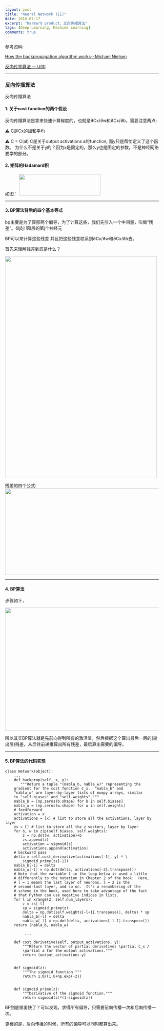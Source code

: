```yaml
---
layout: post
title: "Neural Network (II)"
date: 2016-07-17
excerpt: "harmard product、反向传播算法"
tags: [Deep Learning, Machine Learning]
comments: true
---
```

参考资料:

[How the backpropagation algorithm works--Michael Nielsen ](http://neuralnetworksanddeeplearning.com/chap2.html) 

[反向传导算法 -- Uflfl](http://deeplearning.stanford.edu/wiki/index.php/%E5%8F%8D%E5%90%91%E4%BC%A0%E5%AF%BC%E7%AE%97%E6%B3%95)

*****


### 反向传播算法

反向传播算法

#### 1. 关于cost function的两个假设

反向传播算法是拿来快速计算梯度的，也就是∂Cx/∂w和∂Cx/∂b。需要注意两点:

⚠️  C是Cx的加和平均

⚠️  C = C(al) C是关于output activations a的function, 而y只是帮忙定义了这个函数。
为什么不是关于y的？因为x是固定的，那么y也是固定的参数，不是神经网络要学的部分。


#### 2. 矩阵的Hadamard积
如图：
<img src="https://github.com/Bugix-ZY/Bugix-ZY.github.io/blob/master/images/postImages/neural-network-2/harmard.png?raw=true" height="70" width="266" />

****
#### 3. BP算法背后的四个基本等式

bp主要是为了算那两个偏导，为了计算这些，我们先引入一个中间量，叫做“残差”。δljδjl 第l层的第j个神经元

BP可以来计算这些残差 并且把这些残差联系到∂Cx/∂w和∂Cx/∂b去。

首先来理解残差到底是什么？

<img src="https://github.com/Bugix-ZY/Bugix-ZY.github.io/blob/master/images/postImages/neural-network-2/error-story.png?raw=true" height="728" width="496" />

残差的四个公式:
<img src="https://github.com/Bugix-ZY/Bugix-ZY.github.io/blob/master/images/postImages/neural-network-2/4bp.png?raw=true" height="284" width="511" />


*****
#### 4. BP算法

步骤如下，

<img src="https://github.com/Bugix-ZY/Bugix-ZY.github.io/blob/master/images/postImages/neural-network-2/bp-algorithm.png?raw=true" height="403" width="602" />

所以其实BP算法就是先前向得到所有的激活值，然后根据这个算出最后一层的(输出层)残差，从后往前递推算出所有残差，最后算出需要的偏导。


******
#### 5. BP算法的代码实现

```
class Network(object):
    ...
    def backprop(self, x, y):
       """Return a tuple "(nabla_b, nabla_w)" representing the
    gradient for the cost function C_x.  "nabla_b" and
    "nabla_w" are layer-by-layer lists of numpy arrays, similar
    to "self.biases" and "self.weights"."""
    nabla_b = [np.zeros(b.shape) for b in self.biases]
    nabla_w = [np.zeros(w.shape) for w in self.weights]
    # feedforward
    activation = x
    activations = [x] # list to store all the activations, layer by layer
    zs = [] # list to store all the z vectors, layer by layer
    for b, w in zip(self.biases, self.weights):
        z = np.dot(w, activation)+b
        zs.append(z)
        activation = sigmoid(z)
        activations.append(activation)
    # backward pass
    delta = self.cost_derivative(activations[-1], y) * \
        sigmoid_prime(zs[-1])
    nabla_b[-1] = delta
    nabla_w[-1] = np.dot(delta, activations[-2].transpose())
    # Note that the variable l in the loop below is used a little
    # differently to the notation in Chapter 2 of the book.  Here,
    # l = 1 means the last layer of neurons, l = 2 is the
    # second-last layer, and so on.  It's a renumbering of the
    # scheme in the book, used here to take advantage of the fact
    # that Python can use negative indices in lists.
    for l in xrange(2, self.num_layers):
        z = zs[-l]
        sp = sigmoid_prime(z)
        delta = np.dot(self.weights[-l+1].transpose(), delta) * sp
        nabla_b[-l] = delta
        nabla_w[-l] = np.dot(delta, activations[-l-1].transpose())
    return (nabla_b, nabla_w)

         ...

    def cost_derivative(self, output_activations, y):
        """Return the vector of partial derivatives \partial C_x /
        \partial a for the output activations."""
        return (output_activations-y) 


    def sigmoid(z):
        """The sigmoid function."""
        return 1.0/(1.0+np.exp(-z))


    def sigmoid_prime(z):
        """Derivative of the sigmoid function."""
        return sigmoid(z)*(1-sigmoid(z))

```

BP到底哪里快了？可以发现，求得所有偏导，只需要前向传播一次和后向传播一次。

更棒的是，后向传播的时候，所有的偏导可以同时都算出来。

